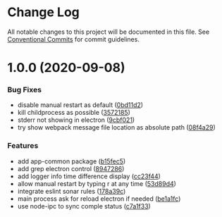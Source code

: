# Change Log

All notable changes to this project will be documented in this file.
See [Conventional Commits](https://conventionalcommits.org) for commit guidelines.

# 1.0.0 (2020-09-08)

### Bug Fixes

- disable manual restart as default ([0bd11d2](https://github.com-aprilandjan/aprilandjan/lerna-electron-react-typescript-boilerplate/commit/0bd11d254f2e32bc6d99748700e246b72bb498c6))
- kill childprocess as possible ([3572185](https://github.com-aprilandjan/aprilandjan/lerna-electron-react-typescript-boilerplate/commit/3572185ff761d3aec745bae7db77a657a640653a))
- stderr not showing in electron ([9cbf021](https://github.com-aprilandjan/aprilandjan/lerna-electron-react-typescript-boilerplate/commit/9cbf021de11a9801a23833156833c03d50d5c72a))
- try show webpack message file location as absolute path ([08f4a29](https://github.com-aprilandjan/aprilandjan/lerna-electron-react-typescript-boilerplate/commit/08f4a29884822c8e997cd80cddb40898b79f665e))

### Features

- add app-common package ([b15fec5](https://github.com-aprilandjan/aprilandjan/lerna-electron-react-typescript-boilerplate/commit/b15fec585c33d30625c725c8c126b6bc93084d76))
- add grep electron control ([8947286](https://github.com-aprilandjan/aprilandjan/lerna-electron-react-typescript-boilerplate/commit/89472863b48de95227f222121bf77c5ea621a4e3))
- add logger info time difference display ([cc23f44](https://github.com-aprilandjan/aprilandjan/lerna-electron-react-typescript-boilerplate/commit/cc23f441597dcdf77473287522a11cfb0662219c))
- allow manual restart by typing r at any time ([53d89d4](https://github.com-aprilandjan/aprilandjan/lerna-electron-react-typescript-boilerplate/commit/53d89d432a317861bfb324f140c5351abd0842f4))
- integrate eslint sonar rules ([178a39c](https://github.com-aprilandjan/aprilandjan/lerna-electron-react-typescript-boilerplate/commit/178a39c8067620bdffc2bb5e04c48115fa0da6a5))
- main process ask for reload electron if needed ([be1a1fc](https://github.com-aprilandjan/aprilandjan/lerna-electron-react-typescript-boilerplate/commit/be1a1fc5263f4ed2f4d434c2e7101601d5c56f14))
- use node-ipc to sync comple status ([c7a1f33](https://github.com-aprilandjan/aprilandjan/lerna-electron-react-typescript-boilerplate/commit/c7a1f3377eff09a5eb7fa71b92549e2a644a84ef))

